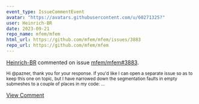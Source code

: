 ```yaml
---
event_type: IssueCommentEvent
avatar: "https://avatars.githubusercontent.com/u/60271325?"
user: Heinrich-BR
date: 2023-09-21
repo_name: mfem/mfem
html_url: https://github.com/mfem/mfem/issues/3883
repo_url: https://github.com/mfem/mfem
---
```


<a href='https://github.com/Heinrich-BR' target='_blank'>Heinrich-BR</a> commented on issue <a href='https://github.com/mfem/mfem/issues/3883' target='_blank'>mfem/mfem#3883</a>.

<small>Hi @pazner, thank you for your response. If you'd like I can open a separate issue so as to keep this one on topic, but I have narrowed down the segmentation faults in empty submeshes to a couple of places in my code:...</small>

<a href='https://github.com/mfem/mfem/issues/3883' target='_blank'>View Comment</a>